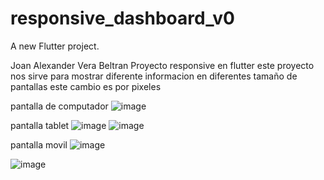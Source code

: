 # responsive_dashboard_v0

A new Flutter project.

Joan Alexander Vera Beltran
Proyecto responsive en flutter
este proyecto nos sirve para mostrar diferente informacion en diferentes tamaño de pantallas este cambio es por pixeles

pantalla de computador
![image](https://user-images.githubusercontent.com/101748327/195226469-8eb9d4c9-10c0-453b-a0a9-6967f12415a8.png)


pantalla tablet
![image](https://user-images.githubusercontent.com/101748327/195226611-914bab72-578d-4b67-901b-b14591b57569.png)
![image](https://user-images.githubusercontent.com/101748327/195226650-8d0adb9a-2e6b-4a41-995e-f88161e05570.png)



pantalla movil
![image](https://user-images.githubusercontent.com/101748327/195226688-17f2f560-57c8-473b-bf08-87fb986b9503.png)



![image](https://user-images.githubusercontent.com/101748327/195227165-36774cee-7f74-4bea-bc87-3b86b75ad9c7.png)





